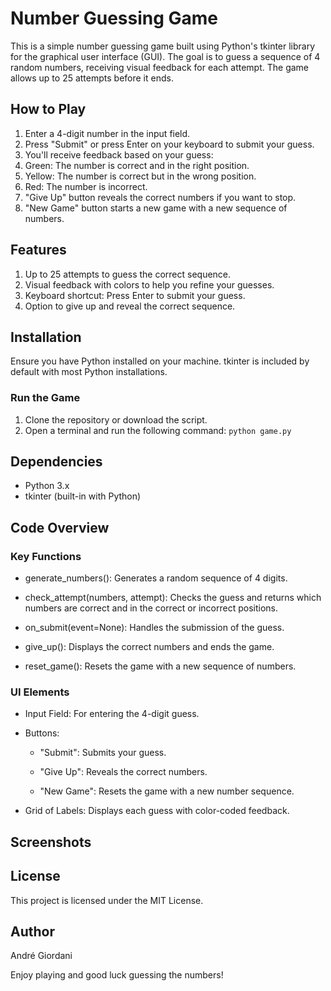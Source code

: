 # Number Guessing Game
This is a simple number guessing game built using Python's tkinter library for the graphical user interface (GUI). The goal is to guess a sequence of 4 random numbers, receiving visual feedback for each attempt. The game allows up to 25 attempts before it ends.
## How to Play
1. Enter a 4-digit number in the input field.
2. Press "Submit" or press Enter on your keyboard to submit your guess.
3. You'll receive feedback based on your guess:
4. Green: The number is correct and in the right position.
5. Yellow: The number is correct but in the wrong position.
6. Red: The number is incorrect.
7. "Give Up" button reveals the correct numbers if you want to stop.
8. "New Game" button starts a new game with a new sequence of numbers.
## Features
1. Up to 25 attempts to guess the correct sequence.
2. Visual feedback with colors to help you refine your guesses.
3. Keyboard shortcut: Press Enter to submit your guess.
4. Option to give up and reveal the correct sequence.
## Installation
Ensure you have Python installed on your machine. tkinter is included by default with most Python installations.
### Run the Game
1. Clone the repository or download the script.
2. Open a terminal and run the following command:
   ```python game.py```
## Dependencies
- Python 3.x
- tkinter (built-in with Python)
## Code Overview
### Key Functions
- generate_numbers(): Generates a random sequence of 4 digits.

- check_attempt(numbers, attempt): Checks the guess and returns which numbers are correct and in the correct or incorrect positions.

- on_submit(event=None): Handles the submission of the guess.

- give_up(): Displays the correct numbers and ends the game.

- reset_game(): Resets the game with a new sequence of numbers.
### UI Elements
- Input Field: For entering the 4-digit guess.

- Buttons:

  - "Submit": Submits your guess.

  - "Give Up": Reveals the correct numbers.

  - "New Game": Resets the game with a new number sequence.

- Grid of Labels: Displays each guess with color-coded feedback.
## Screenshots
## License
This project is licensed under the MIT License.
## Author
André Giordani

Enjoy playing and good luck guessing the numbers!
